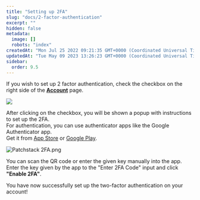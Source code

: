 ```yaml
---
title: "Setting up 2FA"
slug: "docs/2-factor-authentication"
excerpt: ""
hidden: false
metadata: 
  image: []
  robots: "index"
createdAt: "Mon Jul 25 2022 09:21:35 GMT+0000 (Coordinated Universal Time)"
updatedAt: "Tue May 09 2023 13:26:23 GMT+0000 (Coordinated Universal Time)"
sidebar:
  order: 9.5
---
```

If you wish to set up 2 factor authentication, check the checkbox on the right side of the <a href="https://app.patchstack.com/settings/account" target="_blank"><b>Account</b></a> page.

![](@images/3652af3-small-Patchstack_account_settings.png)

After clicking on the checkbox, you will be shown a popup with instructions to set up the 2FA.  
For authentication, you can use authenticator apps like the Google Authenticator app.  
Get it from <a href="https://apps.apple.com/us/app/google-authenticator/id388497605" target="_blank">App Store</a> or <a href="https://play.google.com/store/apps/details?id=com.google.android.apps.authenticator2&hl=en&gl=US" target="_blank">Google Play</a>.

![](@images/60c59e0-Patchstack_2FA.png "Patchstack 2FA.png")

You can scan the QR code or enter the given key manually into the app.  
Enter the key given by the app to the "Enter 2FA Code" input and click **"Enable 2FA"**.

You have now successfully set up the two-factor authentication on your account!

